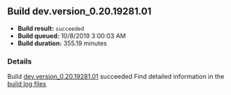 ## Build dev.version_0.20.19281.01
- **Build result:** `succeeded`
- **Build queued:** 10/8/2019 3:00:03 AM
- **Build duration:** 355.19 minutes
### Details
Build [dev.version_0.20.19281.01](https://winappstudio.visualstudio.com/web/build.aspx?pcguid=a4ef43be-68ce-4195-a619-079b4d9834c2&builduri=vstfs%3a%2f%2f%2fBuild%2fBuild%2f31408) succeeded
Find detailed information in the [build log files]()
